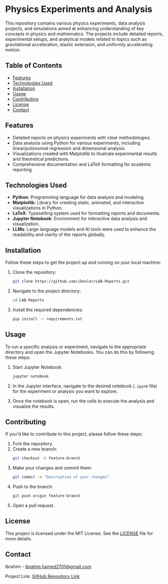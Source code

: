 # Physics Experiments and Analysis

This repository contains various physics experiments, data analysis projects, and simulations aimed at enhancing understanding of key concepts in physics and mathematics. The projects include detailed reports, experimental setups, and analytical models related to topics such as gravitational acceleration, elastic extension, and uniformly accelerating motion.

## Table of Contents

- [Features](#features)
- [Technologies Used](#technologies-used)
- [Installation](#installation)
- [Usage](#usage)
- [Contributing](#contributing)
- [License](#license)
- [Contact](#contact)

## Features

- Detailed reports on physics experiments with clear methodologies.
- Data analysis using Python for various experiments, including linear/polonomial regression and dimensional analysis.
- Visualizations created with Matplotlib to illustrate experimental results and theoretical predictions.
- Comprehensive documentation and LaTeX formatting for academic reporting.

## Technologies Used

- **Python**: Programming language for data analysis and modeling.
- **Matplotlib**: Library for creating static, animated, and interactive visualizations in Python.
- **LaTeX**: Typesetting system used for formatting reports and documents.
- **Jupyter Notebook**: Environment for interactive data analysis and visualization.
- **LLMs**: Large language models and AI tools were used to enhance the readability and clarity of the reports globally.

## Installation

Follow these steps to get the project up and running on your local machine:

1. Clone the repository:
   ```bash
   git clone https://github.com/ibeuler/LAB-Reports.git
   ```
2. Navigate to the project directory:
   ```bash
   cd LAB-Reports
   ```
3. Install the required dependencies:
   ```bash
   pip install -r requirements.txt
   ```

## Usage

To run a specific analysis or experiment, navigate to the appropriate directory and open the Jupyter Notebooks. You can do this by following these steps:

1. Start Jupyter Notebook:
   ```bash
   jupyter notebook
   ```

2. In the Jupyter interface, navigate to the desired notebook (`.ipynb` file) for the experiment or analysis you want to explore.

3. Once the notebook is open, run the cells to execute the analysis and visualize the results.

## Contributing

If you'd like to contribute to this project, please follow these steps:

1. Fork the repository.
2. Create a new branch:
   ```bash
   git checkout -b feature-branch
   ```
3. Make your changes and commit them:
   ```bash
   git commit -m "Description of your changes"
   ```
4. Push to the branch:
   ```bash
   git push origin feature-branch
   ```
5. Open a pull request.

## License

This project is licensed under the MIT License. See the [LICENSE](LICENSE) file for more details.

## Contact

Ibrahim - [ibrahim.hamed2701@gmail.com](mailto:ibrahim.hamed2701@gmail.com)

Project Link: [GitHub Repository Link](https://github.com/ibeuler/LAB-Reports/)
